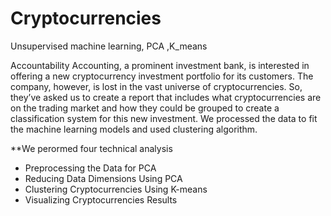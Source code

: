 # Cryptocurrencies
Unsupervised machine learning, PCA ,K_means

Accountability Accounting, a prominent investment bank, is interested in offering a new cryptocurrency investment portfolio for its customers. The company, however, is lost in the vast universe of cryptocurrencies. So, they’ve asked us to create a report that includes what cryptocurrencies are on the trading market and how they could be grouped to create a classification system for this new investment.
We processed the data to fit the machine learning models and used clustering algorithm. 

**We perormed four technical analysis 

- Preprocessing the Data for PCA
- Reducing Data Dimensions Using PCA
- Clustering Cryptocurrencies Using K-means
- Visualizing Cryptocurrencies Results
